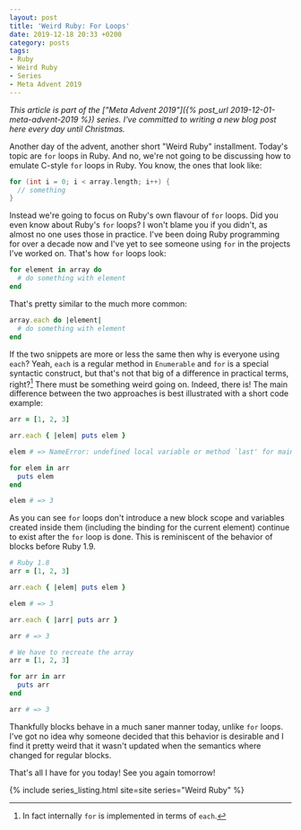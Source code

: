 ```yaml
---
layout: post
title: 'Weird Ruby: For Loops'
date: 2019-12-18 20:33 +0200
category: posts
tags:
- Ruby
- Weird Ruby
- Series
- Meta Advent 2019
---
```


*This article is part of the ["Meta Advent 2019"]({% post_url 2019-12-01-meta-advent-2019 %}) series. I've committed to writing
a new blog post here every day until Christmas.*

Another day of the advent, another short "Weird Ruby" installment.
Today's topic are `for` loops in Ruby. And no, we're not going to be
discussing how to emulate C-style `for` loops in Ruby. You know, the ones
that look like:

``` c++
for (int i = 0; i < array.length; i++) {
  // something
}
```

Instead we're going to focus on Ruby's own flavour of `for` loops.
Did you even know about Ruby's `for` loops? I won't blame you if you
didn't, as almost no one uses those in practice. I've been doing
Ruby programming for over a decade now and I've yet to see someone
using `for` in the projects I've worked on. That's how `for` loops look:

``` ruby
for element in array do
  # do something with element
end
```

That's pretty similar to the much more common:

``` ruby
array.each do |element|
  # do something with element
end
```

If the two snippets are more or less the same then why is everyone using `each`?
Yeah, `each` is a regular method in `Enumerable` and `for` is a special
syntactic construct, but that's not that big of a difference in practical terms,
right?[^1] There must be something weird going on. Indeed, there is! The main
difference between the two approaches is best illustrated with a short code
example:

``` ruby
arr = [1, 2, 3]

arr.each { |elem| puts elem }

elem # => NameError: undefined local variable or method `last' for main:Object

for elem in arr
  puts elem
end

elem # => 3
```

As you can see `for` loops don't introduce a new block scope and variables
created inside them (including the binding for the current element) continue to
exist after the `for` loop is done. This is reminiscent of the behavior of
blocks before Ruby 1.9.

``` ruby
# Ruby 1.8
arr = [1, 2, 3]

arr.each { |elem| puts elem }

elem # => 3

arr.each { |arr| puts arr }

arr # => 3

# We have to recreate the array
arr = [1, 2, 3]

for arr in arr
  puts arr
end

arr # => 3
```

Thankfully blocks behave in a much saner manner today, unlike `for` loops.
I've got no idea why someone decided that this behavior
is desirable and I find it pretty weird that it wasn't updated when the
semantics where changed for regular blocks.

That's all I have for you today! See you again tomorrow!

[^1]: In fact internally `for` is implemented in terms of `each`.

{% include series_listing.html site=site series="Weird Ruby" %}
